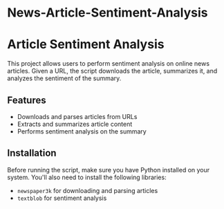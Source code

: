 # News-Article-Sentiment-Analysis
# Article Sentiment Analysis

This project allows users to perform sentiment analysis on online news articles. Given a URL, the script downloads the article, summarizes it, and analyzes the sentiment of the summary.

## Features

- Downloads and parses articles from URLs
- Extracts and summarizes article content
- Performs sentiment analysis on the summary

## Installation

Before running the script, make sure you have Python installed on your system. You'll also need to install the following libraries:

- `newspaper3k` for downloading and parsing articles
- `textblob` for sentiment analysis
